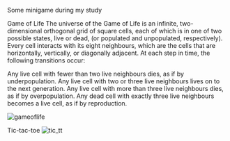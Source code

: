 Some minigame during my study

Game of Life
The universe of the Game of Life is an infinite, two-dimensional orthogonal grid of square cells, each of which is in one of two possible states, live or dead, (or populated and unpopulated, respectively). Every cell interacts with its eight neighbours, which are the cells that are horizontally, vertically, or diagonally adjacent. At each step in time, the following transitions occur:

Any live cell with fewer than two live neighbours dies, as if by underpopulation.
Any live cell with two or three live neighbours lives on to the next generation.
Any live cell with more than three live neighbours dies, as if by overpopulation.
Any dead cell with exactly three live neighbours becomes a live cell, as if by reproduction.

![gameoflife](https://user-images.githubusercontent.com/81618465/144182322-9022f35a-8a8c-4b32-b8e9-02038901fae8.jpg)

Tic-tac-toe
![tic_tt](https://user-images.githubusercontent.com/81618465/144182317-a62ad84f-3ed0-48f4-a127-4d047c69cbd6.jpg)
